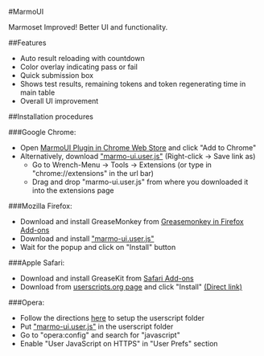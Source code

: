 #MarmoUI


Marmoset Improved! Better UI and functionality.

##Features
* Auto result reloading with countdown
* Color overlay indicating pass or fail
* Quick submission box
* Shows test results, remaining tokens and token regenerating time in main table
* Overall UI improvement


##Installation procedures

###Google Chrome:
* Open [MarmoUI Plugin in Chrome Web Store](https://chrome.google.com/webstore/detail/marmoui/plhonglcpnmkaafmedmbcelnbjlkmfid) and click "Add to Chrome"
* Alternatively, download ["marmo-ui.user.js"](http://userscripts.org/scripts/source/157749.user.js) (Right-click -> Save link as)
    * Go to Wrench-Menu -> Tools -> Extensions (or type in "chrome://extensions" in the url bar)
    * Drag and drop "marmo-ui.user.js" from where you downloaded it into the extensions page

###Mozilla Firefox:
* Download and install GreaseMonkey from [Greasemonkey in Firefox Add-ons](https://addons.mozilla.org/en-US/firefox/addon/greasemonkey/)
* Download and install ["marmo-ui.user.js"](http://userscripts.org/scripts/source/157749.user.js)
* Wait for the popup and click on "Install" button

###Apple Safari:
* Download and install GreaseKit from [Safari Add-ons](http://safariaddons.com/en-US/safari/addon/43)
* Download from [userscripts.org page](http://userscripts.org/scripts/show/157749) and click "Install" [(Direct link)](http://userscripts.org/scripts/source/157749.user.js)

###Opera:
* Follow the directions [here](http://www.opera.com/docs/userjs/using/#writingscripts) to setup the userscript folder
* Put ["marmo-ui.user.js"](http://userscripts.org/scripts/source/157749.user.js) in the userscript folder
* Go to "opera:config" and search for "javascript"
* Enable "User JavaScript on HTTPS" in "User Prefs" section
